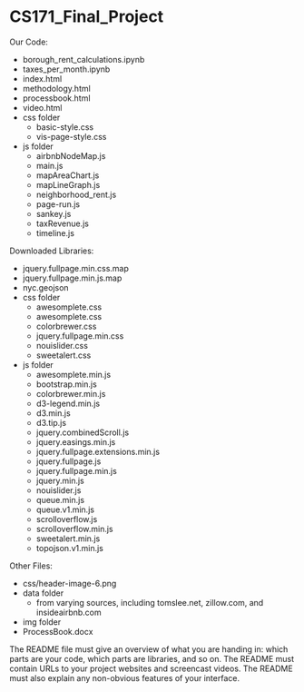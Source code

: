 # CS171_Final_Project


Our Code:
* borough_rent_calculations.ipynb
* taxes_per_month.ipynb
* index.html
* methodology.html
* processbook.html
* video.html
* css folder
  * basic-style.css
  * vis-page-style.css
* js folder
  * airbnbNodeMap.js
  * main.js
  * mapAreaChart.js
  * mapLineGraph.js
  * neighborhood_rent.js
  * page-run.js
  * sankey.js
  * taxRevenue.js
  * timeline.js

Downloaded Libraries:
* jquery.fullpage.min.css.map
* jquery.fullpage.min.js.map
* nyc.geojson
* css folder
  * awesomplete.css
  * awesomplete.css
  * colorbrewer.css
  * jquery.fullpage.min.css
  * nouislider.css
  * sweetalert.css
* js folder
  * awesomplete.min.js
  * bootstrap.min.js
  * colorbrewer.min.js
  * d3-legend.min.js
  * d3.min.js
  * d3.tip.js
  * jquery.combinedScroll.js
  * jquery.easings.min.js
  * jquery.fullpage.extensions.min.js
  * jquery.fullpage.js
  * jquery.fullpage.min.js
  * jquery.min.js
  * nouislider.js
  * queue.min.js
  * queue.v1.min.js
  * scrolloverflow.js
  * scrolloverflow.min.js
  * sweetalert.min.js
  * topojson.v1.min.js

Other Files:
* css/header-image-6.png
* data folder
  * from varying sources, including tomslee.net, zillow.com, and insideairbnb.com
* img folder
* ProcessBook.docx


The README file must give an overview of what you are handing in: which parts are your code, which parts are libraries, and so on. The README must contain URLs to your project websites and screencast videos. The README must also explain any non-obvious features of your interface.

